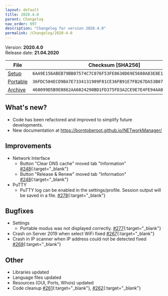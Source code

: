 ```yaml
---
layout: default
title: 2020.4.0
parent: Changelog
nav_order: 997
description: "Changelog for version 2020.4.0"
permalink: /Changelog/2020-4-0
---
```


Version: **2020.4.0** <br />
Release date: **21.04.2020**

| File                                                                                                                       | Checksum [SHA256]                                                  |
| -------------------------------------------------------------------------------------------------------------------------- | ------------------------------------------------------------------ |
| [Setup](https://github.com/BornToBeRoot/NETworkManager/releases/download/2020.4.0/NETworkManager_2020.4.0_Setup.exe)       | `6AA9E156ABEB79BB07574C7C076F53FE0630D69E5680A83E8E1D175E4C75E20A` |
| [Portable](https://github.com/BornToBeRoot/NETworkManager/releases/download/2020.4.0/NETworkManager_2020.4.0_Portable.zip) | `36FDC504ECD9BA7E7334131909F81CE36FB91E7FB267DA53B077F95C697B4751` |
| [Archive](https://github.com/BornToBeRoot/NETworkManager/releases/download/2020.4.0/NETworkManager_2020.4.0_Archiv.zip)    | `468099D5B9E8862AA6024290BD1FD375FD3A2CE9E7E4FE94AA0DDB97687E81CC` |

## What's new?

- Code has been refactored and improved to simplify future developments.
- New documentation at https://borntoberoot.github.io/NETworkManager/

## Improvements

- Network Interface
  - Button "Clear DNS cache" moved tab "Information" [#248](http://github.com/BornToBeRoot/NETworkManager/issues/248){:target="\_blank"}
  - Button "Release & Renew" moved tab "Information" [#248](http://github.com/BornToBeRoot/NETworkManager/issues/248){:target="\_blank"}
- PuTTY
  - PuTTY log can be enabled in the settings/profile. Session output will be saved in a file. [#278](http://github.com/BornToBeRoot/NETworkManager/issues/278){:target="\_blank"}

## Bugfixes

- Settings
  - Portable modus was not displayed correctly. [#277](http://github.com/BornToBeRoot/NETworkManager/issues/277){:target="\_blank"}
- Crash on Server 2019 when select WiFi fixed [#267](http://github.com/BornToBeRoot/NETworkManager/issues/267){:target="\_blank"}
- Crash in IP scanner when IP address could not be detected fixed [#268](http://github.com/BornToBeRoot/NETworkManager/issues/268){:target="\_blank"}

## Other

- Libraries updated
- Language files updated
- Resources (OUI, Ports, Whois) updated
- Code cleanup [#261](http://github.com/BornToBeRoot/NETworkManager/issues/261){:target="\_blank"}, [#262](http://github.com/BornToBeRoot/NETworkManager/issues/262){:target="\_blank"}
